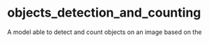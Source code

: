 # objects_detection_and_counting

A model able to detect and count objects on an image based on the 
